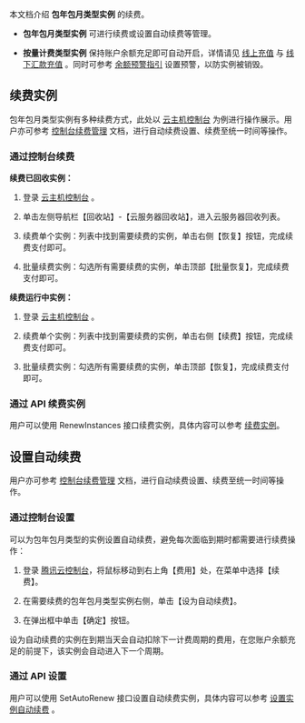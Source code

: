 本文档介绍 **包年包月类型实例** 的续费。
 - **包年包月类型实例** 可进行续费或设置自动续费等管理。
 
 - **按量计费类型实例** 保持账户余额充足即可自动开启，详情请见 [线上充值](/doc/product/555/7425) 与 [线下汇款充值](/doc/product/555/9901) 。同时可参考 [余额预警指引](/doc/product/555/9942) 设置预警，以防实例被销毁。

## 续费实例
包年包月类型实例有多种续费方式，此处以 [云主机控制台](https://console.qcloud.com/cvm/) 为例进行操作展示。用户亦可参考 [控制台续费管理](https://console.qcloud.com/account/renewal) 文档，进行自动续费设置、续费至统一时间等操作。

### 通过控制台续费
 **续费已回收实例：**
 
1. 登录 [云主机控制台](https://console.qcloud.com/cvm/) 。
 
2. 单击左侧导航栏【回收站】-【云服务器回收站】，进入云服务器回收列表。

3. 续费单个实例：列表中找到需要续费的实例，单击右侧【恢复】按钮，完成续费支付即可。
 
4. 批量续费实例：勾选所有需要续费的实例，单击顶部【批量恢复】，完成续费支付即可。

**续费运行中实例：**
 
1. 登录 [云主机控制台](https://console.qcloud.com/cvm/) 。
 
2. 续费单个实例：列表中找到需要续费的实例，单击右侧【续费】按钮，完成续费支付即可。
 
3. 批量续费实例：勾选所有需要续费的实例，单击顶部【恢复】，完成续费支付即可。

### 通过 API 续费实例
用户可以使用 RenewInstances 接口续费实例，具体内容可以参考 [续费实例](/doc/api/213/9392)。

## 设置自动续费
用户亦可参考 [控制台续费管理](https://console.qcloud.com/account/renewal) 文档，进行自动续费设置、续费至统一时间等操作。

### 通过控制台设置
可以为包年包月类型的实例设置自动续费，避免每次面临到期时都需要进行续费操作：
 1. 登录 [腾讯云控制台](https://console.qcloud.com)，将鼠标移动到右上角【费用】处，在菜单中选择【续费】。

 2. 在需要续费的包年包月类型实例右侧，单击【设为自动续费】。

 3. 在弹出框中单击【确定】按钮。

设为自动续费的实例在到期当天会自动扣除下一计费周期的费用，在您账户余额充足的前提下，该实例会自动进入下一个周期。

### 通过 API 设置
用户可以使用 SetAutoRenew 接口设置自动续费实例，具体内容可以参考 [设置实例自动续费](/doc/api/229/1746) 。
